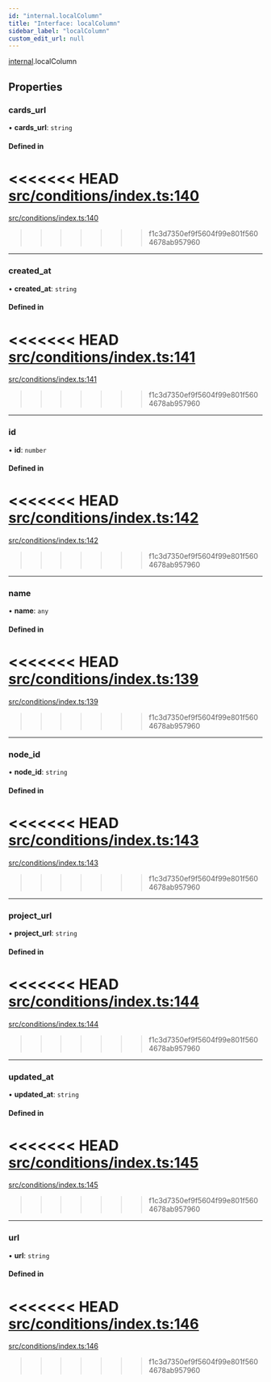 ```yaml
---
id: "internal.localColumn"
title: "Interface: localColumn"
sidebar_label: "localColumn"
custom_edit_url: null
---
```


[internal](../modules/internal.md).localColumn

## Properties

### cards\_url

• **cards\_url**: `string`

#### Defined in

<<<<<<< HEAD
[src/conditions/index.ts:140](https://github.com/Resnovas/smartcloud/blob/b9e22a9/src/conditions/index.ts#L140)
=======
[src/conditions/index.ts:140](https://github.com/Resnovas/smartcloud/blob/b91f5b4/src/conditions/index.ts#L140)
>>>>>>> f1c3d7350ef9f5604f99e801f5604678ab957960

___

### created\_at

• **created\_at**: `string`

#### Defined in

<<<<<<< HEAD
[src/conditions/index.ts:141](https://github.com/Resnovas/smartcloud/blob/b9e22a9/src/conditions/index.ts#L141)
=======
[src/conditions/index.ts:141](https://github.com/Resnovas/smartcloud/blob/b91f5b4/src/conditions/index.ts#L141)
>>>>>>> f1c3d7350ef9f5604f99e801f5604678ab957960

___

### id

• **id**: `number`

#### Defined in

<<<<<<< HEAD
[src/conditions/index.ts:142](https://github.com/Resnovas/smartcloud/blob/b9e22a9/src/conditions/index.ts#L142)
=======
[src/conditions/index.ts:142](https://github.com/Resnovas/smartcloud/blob/b91f5b4/src/conditions/index.ts#L142)
>>>>>>> f1c3d7350ef9f5604f99e801f5604678ab957960

___

### name

• **name**: `any`

#### Defined in

<<<<<<< HEAD
[src/conditions/index.ts:139](https://github.com/Resnovas/smartcloud/blob/b9e22a9/src/conditions/index.ts#L139)
=======
[src/conditions/index.ts:139](https://github.com/Resnovas/smartcloud/blob/b91f5b4/src/conditions/index.ts#L139)
>>>>>>> f1c3d7350ef9f5604f99e801f5604678ab957960

___

### node\_id

• **node\_id**: `string`

#### Defined in

<<<<<<< HEAD
[src/conditions/index.ts:143](https://github.com/Resnovas/smartcloud/blob/b9e22a9/src/conditions/index.ts#L143)
=======
[src/conditions/index.ts:143](https://github.com/Resnovas/smartcloud/blob/b91f5b4/src/conditions/index.ts#L143)
>>>>>>> f1c3d7350ef9f5604f99e801f5604678ab957960

___

### project\_url

• **project\_url**: `string`

#### Defined in

<<<<<<< HEAD
[src/conditions/index.ts:144](https://github.com/Resnovas/smartcloud/blob/b9e22a9/src/conditions/index.ts#L144)
=======
[src/conditions/index.ts:144](https://github.com/Resnovas/smartcloud/blob/b91f5b4/src/conditions/index.ts#L144)
>>>>>>> f1c3d7350ef9f5604f99e801f5604678ab957960

___

### updated\_at

• **updated\_at**: `string`

#### Defined in

<<<<<<< HEAD
[src/conditions/index.ts:145](https://github.com/Resnovas/smartcloud/blob/b9e22a9/src/conditions/index.ts#L145)
=======
[src/conditions/index.ts:145](https://github.com/Resnovas/smartcloud/blob/b91f5b4/src/conditions/index.ts#L145)
>>>>>>> f1c3d7350ef9f5604f99e801f5604678ab957960

___

### url

• **url**: `string`

#### Defined in

<<<<<<< HEAD
[src/conditions/index.ts:146](https://github.com/Resnovas/smartcloud/blob/b9e22a9/src/conditions/index.ts#L146)
=======
[src/conditions/index.ts:146](https://github.com/Resnovas/smartcloud/blob/b91f5b4/src/conditions/index.ts#L146)
>>>>>>> f1c3d7350ef9f5604f99e801f5604678ab957960
